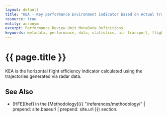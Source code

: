 ```yaml
---
layout: default
title: "KEA - Key performance Environment indicator based on Actual trajectory"
resource: true
entity: acronym
excerpt: Performance Review Unit MetaData Definitions.
keywords: metadata, performance, data, statistics, air transport, flights, europe, safety
---
```

# {{ page.title }}

KEA is the horizontal flight efficiency indicator calculated using
the trajectories generated via radar data.

## See Also

* [HFE][hef] in the [Methodology]({{ "/references/methodology/" | prepend: site.baseurl | prepend: site.url }}) section.

[hfe]: <{{ "references/methodology/horizontal_flight_efficiency_pi.html" | prepend: site.baseurl | prepend: site.url }}> "HFE methodology"

